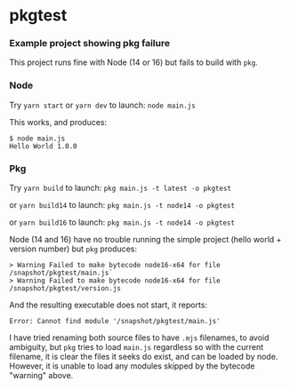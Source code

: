 # pkgtest
### Example project showing pkg failure

This project runs fine with Node (14 or 16) but fails to build with `pkg`.

### Node
Try `yarn start` or `yarn dev` to launch:
`node main.js`

This works, and produces:
```
$ node main.js
Hello World 1.0.0
```

### Pkg
Try `yarn build` to launch:
`pkg main.js -t latest -o pkgtest`

or `yarn build14` to launch:
`pkg main.js -t node14 -o pkgtest`

or `yarn build16` to launch:
`pkg main.js -t node14 -o pkgtest`

Node (14 and 16) have no trouble running the simple project (hello world + version number) but `pkg` produces:
```
> Warning Failed to make bytecode node16-x64 for file /snapshot/pkgtest/main.js`
> Warning Failed to make bytecode node16-x64 for file /snapshot/pkgtest/version.js
```
And the resulting executable does not start, it reports:
```
Error: Cannot find module '/snapshot/pkgtest/main.js'
```

I have tried renaming both source files to have `.mjs` filenames, to avoid ambiguity, but `pkg` tries to load `main.js` 
regardless so with the current filename, it is clear the files it seeks do exist, and can be loaded by node.
However, it is unable to load any modules skipped by the bytecode "warning" above.
